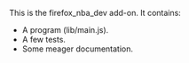 This is the firefox_nba_dev add-on.  It contains:

* A program (lib/main.js).
* A few tests.
* Some meager documentation.
